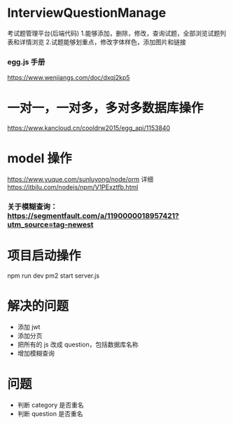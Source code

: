 # InterviewQuestionManage

考试题管理平台(后端代码) 1.能够添加，删除，修改，查询试题，全部浏览试题列表和详情浏览 2.试题能够划重点，修改字体样色，添加图片和链接

### egg.js 手册

https://www.wenjiangs.com/doc/dxqj2kp5

# 一对一，一对多，多对多数据库操作

https://www.kancloud.cn/cooldrw2015/egg_api/1153840

# model 操作

https://www.yuque.com/sunluyong/node/orm
详细
https://itbilu.com/nodejs/npm/V1PExztfb.html

### 关于模糊查询：https://segmentfault.com/a/1190000018957421?utm_source=tag-newest

# 项目启动操作

npm run dev
pm2 start server.js

# 解决的问题

- 添加 jwt
- 添加分页
- 把所有的 js 改成 question，包括数据库名称
- 增加模糊查询

# 问题

- 判断 category 是否重名
- 判断 question 是否重名

